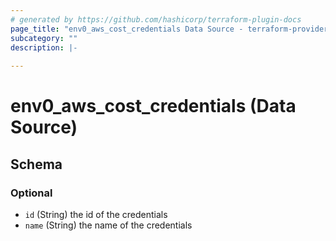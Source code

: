 ```yaml
---
# generated by https://github.com/hashicorp/terraform-plugin-docs
page_title: "env0_aws_cost_credentials Data Source - terraform-provider-env0"
subcategory: ""
description: |-
  
---
```


# env0_aws_cost_credentials (Data Source)





<!-- schema generated by tfplugindocs -->
## Schema

### Optional

- `id` (String) the id of the credentials
- `name` (String) the name of the credentials


